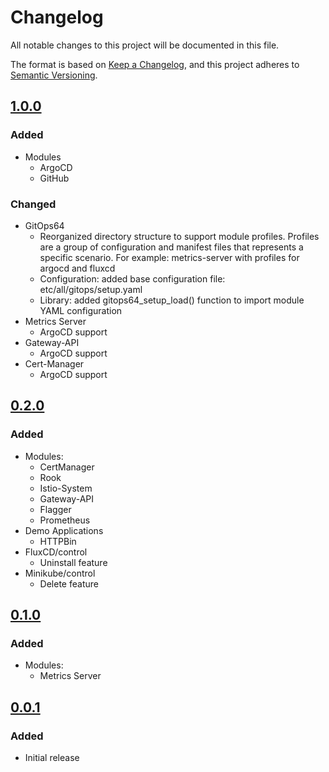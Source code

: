 # Changelog

All notable changes to this project will be documented in this file.

The format is based on [Keep a Changelog](https://keepachangelog.com/en/1.0.0/),
and this project adheres to [Semantic Versioning](https://semver.org/spec/v2.0.0.html).

## [1.0.0]

### Added

- Modules
  - ArgoCD
  - GitHub

### Changed

- GitOps64
  - Reorganized directory structure to support module profiles. Profiles are a group of configuration and manifest files that represents a specific scenario. For example: metrics-server with profiles for argocd and fluxcd
  - Configuration: added base configuration file: etc/all/gitops/setup.yaml
  - Library: added gitops64_setup_load() function to import module YAML configuration
- Metrics Server
  - ArgoCD support
- Gateway-API
  - ArgoCD support
- Cert-Manager
  - ArgoCD support

## [0.2.0]

### Added

- Modules:
  - CertManager
  - Rook
  - Istio-System
  - Gateway-API
  - Flagger
  - Prometheus
- Demo Applications
  - HTTPBin
- FluxCD/control
  - Uninstall feature
- Minikube/control
  - Delete feature

## [0.1.0]

### Added

- Modules:
  - Metrics Server

## [0.0.1]

### Added

- Initial release

[1.0.0]: https://github.com/automation64/gitops64/compare/0.2.0...1.0.0
[0.2.0]: https://github.com/automation64/gitops64/compare/0.1.0...0.2.0
[0.1.0]: https://github.com/automation64/gitops64/compare/0.0.1...0.1.0
[0.0.1]: https://github.com/automation64/gitops64/releases/tag/0.0.1
